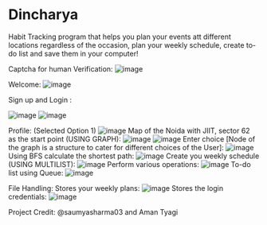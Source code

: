 # Dincharya
Habit Tracking program that helps you plan your events att different locations regardless of the occasion, plan your weekly schedule, create to-do list and save them in your computer!

Captcha for human Verification:
![image](https://github.com/saumyasharma03/Dincharya/assets/143929552/75889556-0b68-43e9-839e-4043d7fb4d33)

Welcome:
![image](https://github.com/saumyasharma03/Dincharya/assets/143929552/4438e782-0dd1-4791-85cc-d9dfa4b12188)

Sign up and Login :

![image](https://github.com/saumyasharma03/Dincharya/assets/143929552/ba06ae41-7121-4cd6-aea0-d1bef9fd1d67)
![image](https://github.com/saumyasharma03/Dincharya/assets/143929552/21ad6c95-d3da-458f-8390-bc77f450399b)


Profile:
(Selected Option 1)
![image](https://github.com/saumyasharma03/Dincharya/assets/143929552/63e666c9-a2f5-4407-88ff-96c62404b6c9)
Map of the Noida with JIIT, sector 62 as the start point (USING GRAPH):
![image](https://github.com/saumyasharma03/Dincharya/assets/143929552/8b90c4ef-9d8f-4bc4-814f-6cb686ad3c9d)
![image](https://github.com/saumyasharma03/Dincharya/assets/143929552/afcc6a8c-401c-4862-be2a-10beabbde6de)
Enter choice [Node of the graph is a structure to cater for different choices of the User]:
![image](https://github.com/saumyasharma03/Dincharya/assets/143929552/cd495a64-c8cb-4c7e-8bb3-f5a61c1994dc)
Using BFS calculate the shortest path:
![image](https://github.com/saumyasharma03/Dincharya/assets/143929552/00e395ef-0350-446c-a62c-22d6a64e815c)
Create you weekly schedule (USING MULTILIST):
![image](https://github.com/saumyasharma03/Dincharya/assets/143929552/5054ba6a-47f1-494b-bf7f-2162149ca774)
Perform various operations:
![image](https://github.com/saumyasharma03/Dincharya/assets/143929552/825cab37-0e79-41f9-bad9-a44b63fe7e1f)
To-do list using Queue: 
![image](https://github.com/saumyasharma03/Dincharya/assets/143929552/95a1904d-ad92-4ac1-b278-03fcaac2f986)

File Handling:
Stores your weekly plans:
![image](https://github.com/saumyasharma03/Dincharya/assets/143929552/05ee0dcf-86c2-426b-8579-c1d68fc93674)
Stores the login credentials:
![image](https://github.com/saumyasharma03/Dincharya/assets/143929552/5833cbd5-0fdb-48f4-a02a-2348fc72516a)

Project Credit: @saumyasharma03 and Aman Tyagi







